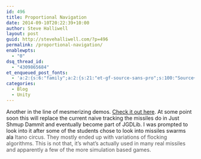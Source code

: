 ```yaml
---
id: 496
title: Proportional Navigation
date: 2014-09-10T20:22:39+10:00
author: Steve Halliwell
layout: post
guid: http://stevehalliwell.com/?p=496
permalink: /proportional-navigation/
enablewpts:
  - "0"
dsq_thread_id:
  - "4309865684"
et_enqueued_post_fonts:
  - 'a:2:{s:6:"family";a:2:{s:21:"et-gf-source-sans-pro";s:100:"Source+Sans+Pro:200,200italic,300,300italic,regular,italic,600,600italic,700,700italic,900,900italic";s:10:"et-gf-lato";s:75:"Lato:100,100italic,300,300italic,regular,italic,700,700italic,900,900italic";}s:6:"subset";a:7:{i:0;s:8:"cyrillic";i:1;s:5:"greek";i:2;s:10:"vietnamese";i:3;s:5:"latin";i:4;s:9:"greek-ext";i:5;s:9:"latin-ext";i:6;s:12:"cyrillic-ext";}}'
categories:
  - Blog
  - Unity
---
```

Another in the line of mesmerizing demos. <a href="https://dl.dropboxusercontent.com/u/53300249/JGDLibDemos/ProNav/ProNav.html" target="_blank">Check it out here</a>. At some point soon this will replace the current naive tracking the missiles do in Just Shmup Dammit and eventually become part of JGDLib. I was prompted to look into it after some of the students chose to look into missiles swarms ala <span style="color: #545454;">Itano circus. They mostly ended up with variations of flocking algorithms. This is not that, it&#8217;s what&#8217;s actually used in many real missiles and apparently a few of the more simulation based games. </span>